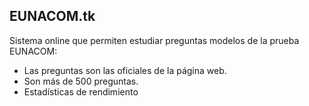 ## EUNACOM.tk

Sistema online que permiten estudiar preguntas modelos de la prueba EUNACOM:

- Las preguntas son las oficiales de la página web.
- Son más de 500 preguntas.
- Estadísticas de rendimiento
